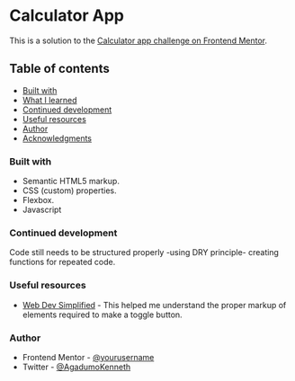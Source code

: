 # Calculator App 

This is a solution to the [Calculator app challenge on Frontend Mentor](https://www.frontendmentor.io/challenges/calculator-app-9lteq5N29). 


## Table of contents

  - [Built with](#built-with)
  - [What I learned](#what-i-learned)
  - [Continued development](#continued-development)
  - [Useful resources](#useful-resources)
- [Author](#author)
- [Acknowledgments](#acknowledgments)


### Built with

- Semantic HTML5 markup.
- CSS (custom) properties.
- Flexbox.
- Javascript


### Continued development

Code still needs to be structured properly -using DRY principle- creating functions for repeated code. 


### Useful resources

- [Web Dev Simplified](https://www.youtube.com/watch?v=N8BZvfRD_eU&t=21s) - This helped me understand the proper markup of elements required to make a toggle button.


### Author

- Frontend Mentor - [@yourusername](https://www.frontendmentor.io/profile/yourusername)
- Twitter - [@AgadumoKenneth](https://www.twitter.com/agadumokenneth)
